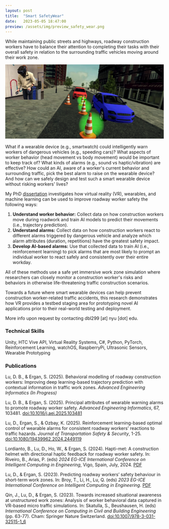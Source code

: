 ```yaml
---
layout: post
title:  "Smart SafetyWear"
date:   2023-05-05 18:47:00
preview: /assets/img/preview_safety_wear.png
---
```


While maintaining public streets and highways, roadway construction workers have to balance their attention to completing their tasks with their overall safety in relation to the surrounding traffic vehicles moving around their work zone.

![VR roadway work zone simulation](/assets/img/safety-wear/promo.png)

What if a wearable device (e.g., smartwatch) could intelligently warn workers of dangerous vehicles (e.g., speeding cars)? What aspects of worker behavior (head movement vs body movement) would be important to keep track of? What kinds of alarms (e.g., sound vs haptic/vibration) are effective? How could an AI, aware of a worker's current behavior and surrounding traffic, pick the best alarm to raise on the wearable device? And how can we safely design and test such a smart wearable device without risking workers' lives?

My PhD [dissertation](https://www.proquest.com/docview/3213689744) investigates how virtual reality (VR), wearables, and machine learning can be used to improve roadway worker safety the following ways:

 1. **Understand worker behavior:** Collect data on how construction workers move during roadwork and train AI models to predict their movements (i.e., trajectory prediction).
 2. **Understand alarms:** Collect data on how construction workers react to different alarms triggered by dangerous vehicle and analyze which alarm attributes (duration, repetitions) have the greatest safety impact.
 3. **Develop AI-based alarms:** Use that collected data to train AI (i.e., reinforcement learning) to pick alarms that are most likely to prompt an individual worker to react safely and consistently over their entire workday.

All of these methods use a safe yet immersive work zone simulation where researchers can closely monitor a construction worker's risks and behaviors in otherwise life-threatening traffic construction scenarios.

Towards a future where smart wearable devices can help prevent construction worker-related traffic accidents, this research demonstrates how VR provides a testbed staging area for prototyping novel AI applications prior to their real-world testing and deployment.
 
More info upon request by contacting dbl299 [at] nyu [dot] edu.

### Technical Skills

Unity, HTC Vive API, Virtual Reality Systems, C#, Python, PyTorch, Reinforcement Learning, watchOS, RaspberryPi, Ultrasonic Sensors, Wearable Prototyping

### Publications

Lu, D. B., & Ergan, S. (2025). Behavioral modelling of roadway construction workers: Improving deep learning-based trajectory prediction with contextual information in traffic work zones. *Advanced Engineering Informatics (In Progress)*

Lu, D. B., & Ergan, S. (2025). Principal attributes of wearable warning alarms to promote roadway worker safety. *Advanced Engineering Informatics*, 67, 103481. [doi:10.1016/j.aei.2025.103481](https://doi.org/10.1016/j.aei.2025.103481)

Lu, D., Ergan, S., & Ozbay, K. (2025). Reinforcement learning-based optimal control of wearable alarms for consistent roadway workers’ reactions to traffic hazards. *Journal of Transportation Safety & Security*, 1-25. [doi:10.1080/19439962.2024.2449119](https://doi.org/10.1080/19439962.2024.2449119)

Lordianto, B., Lu, D., Ho, W., & Ergan, S. (2024). Hapti-met: A construction helmet with directional haptic feedback for roadway worker safety. In: Riveiro, B., Arias, P. (eds) *2024 EG-ICE International Conference on Intelligent Computing in Engineering*, Vigo, Spain, July, 2024. [PDF](https://www.researchgate.net/profile/Daniel-Lu-21/publication/383456833_Hapti-met_A_Construction_Helmet_with_Directional_Haptic_Feedback_for_Roadway_Worker_Safety/links/66ce1eb6b1606e24c2a3c6d1/Hapti-met-A-Construction-Helmet-with-Directional-Haptic-Feedback-for-Roadway-Worker-Safety.pdf)

Lu, D., & Ergan, S. (2023). Predicting roadway workers’ safety behaviour in short-term work zones. In: Broy, T., Li, H., Lu, Q. (eds) *2023 EG-ICE International Conference on Intelligent Computing in Engineering*. [PDF](https://www.ucl.ac.uk/bartlett/sites/bartlett/files/predicting_roadway_workers_safety_behaviour_in_short-term_work_zones.pdf)

Qin, J., Lu, D., & Ergan, S. (2023). Towards increased situational awareness at unstructured work zones: Analysis of worker behavioral data captured in VR-based micro traffic simulations. In: Skatulla, S., Beushausen, H. (eds) *International Conference on Computing in Civil and Building Engineering* (pp. 63-77). Cham: Springer Nature Switzerland. [doi:10.1007/978-3-031-32515-1_6](https://doi.org/10.1007/978-3-031-32515-1_6)